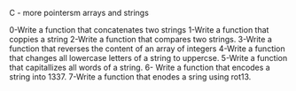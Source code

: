 C - more pointersm arrays and strings

0-Write a function that concatenates two strings
1-Write a function that coppies a string
2-Write a function that compares two strings.
3-Write a function that reverses the content of an array of integers
4-Write a function that changes all lowercase letters of a string to uppercse.
5-Write a function that capitallizes all words of a string.
6- Write a function that encodes a string into 1337.
7-Write a function that enodes a sring using rot13.
